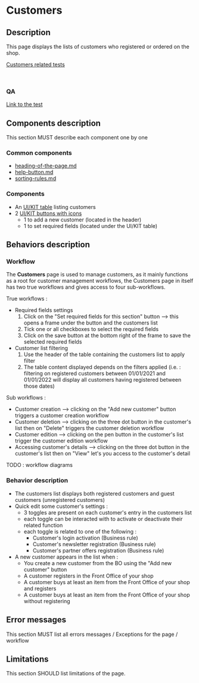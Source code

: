 # Customers



## Description

This page displays the lists of customers who registered or ordered on the shop.

[Customers related tests](https://build.prestashop-project.org/test-scenarios/scenarios/core/functional/bo/customers.html)

<figure><img src="../../../../../../.gitbook/assets/Capture d’écran 2022-10-07 à 11.26.14.png" alt=""><figcaption></figcaption></figure>

### QA&#x20;

[Link to the test](https://build.prestashop-project.org/test-scenarios/scenarios/core/functional/bo/customers.html)

## Components description

This section MUST describe each component one by one

### Common components

* [heading-of-the-page.md](../../../../common-components/heading-of-the-page.md "mention")
* [help-button.md](../../../../common-components/help-button.md "mention")
* [sorting-rules.md](../../../../common-components/sorting-rules.md "mention")

### Components

* An [UI/KIT table](https://build.prestashop-project.org/prestashop-ui-kit/?path=/story/tables--with-filters) listing customers
* 2 [UI/KIT buttons with icons](https://build.prestashop-project.org/prestashop-ui-kit/?path=/story/buttons--buttons-with-icons)
  * 1 to add a new customer (located in the header)
  * 1 to set required fields (located under the UI/KIT table)

## Behaviors description

### Workflow

The **Customers** page is used to manage customers, as it mainly functions as a root for customer management workflows, the Customers page in itself has two true workflows and gives access to four sub-workflows.

True workflows :&#x20;

* Required fields settings
  1. Click on the "Set required fields for this section" button --> this opens a frame under the button and the customers list
  2. Tick one or all checkboxes to select the required fields
  3. Click on the save button at the bottom right of the frame to save the selected required fields
* Customer list filtering
  1. Use the header of the table containing the customers list to apply filter
  2. The table content displayed depends on the filters applied (i.e. : filtering on registered customers between 01/01/2021 and 01/01/2022 will display all customers having registered between those dates)

Sub workflows :&#x20;

* Customer creation --> clicking on the "Add new customer" button triggers a customer creation workflow
* Customer deletion --> clicking on the three dot button in the customer's list then on "Delete" triggers the customer deletion workflow
* Customer edition --> clicking on the pen button in the customer's list trigger the customer edition workflow
* Accessing customer's details --> clicking on the three dot button in the customer's list then on "View" let's you access to the customer's detail

TODO : workflow diagrams

### Behavior description

* The customers list displays both registered customers and guest customers (unregistered customers)
* Quick edit some customer's settings :&#x20;
  * 3 toggles are present on each customer's entry in the customers list
  * each toggle can be interacted with to activate or deactivate their related function
  * each toggle is related to one of the following :
    * Customer's login activation (Business rule)
    * Customer's newsletter registration (Business rule)
    * Customer's partner offers registration (Business rule)
* A new customer appears in the list when :&#x20;
  * You create a new customer from the BO using the "Add new customer" button
  * A customer registers in the Front Office of your shop
  * A customer buys at least an item from the Front Office of your shop and registers
  * A customer buys at least an item from the Front Office of your shop without registering

## Error messages

This section MUST list all errors messages / Exceptions for the page / workflow

## Limitations

This section SHOULD list limitations of the page.
